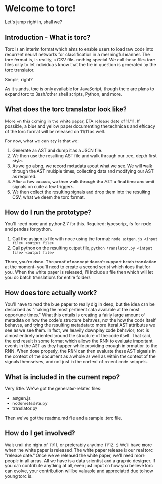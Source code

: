 # Welcome to torc!

Let's jump right in, shall we?

## Introduction - What is torc?
Torc is an interim format which aims to enable users to load raw code into recurrent neural networks for classification in a meaningful manner. The torc format is, in reality, a CSV file- nothing special. We call these files torc files only to let individuals know that the file in question is generated by the torc translator.

Simple, right?  

As it stands, torc is only available for JavaScript, though there are plans to expand torc to Bash/other shell scripts, Python, and more. 

## What does the torc translator look like?
More on this coming in the white paper, ETA release date of 11/11. If possible, a blue and yellow paper documenting the technicals and efficacy of the torc format will be released on 11/11 as well.

For now, what we can say is that we:
1) Generate an AST and dump it as a JSON file.
2) We then use the resulting AST file and walk through our tree, depth first style.
3) As we go along, we record metadata about what we see. We will walk through the AST multiple times, collecting data and modifying our AST as required.
4) After a few passes, we then walk through the AST a final time and emit signals on quite a few triggers.
5) We then collect the resulting signals and drop them into the resulting CSV, what we deem the torc format.


## How do I run the prototype?
You'll need node and python2.7 for this. Required: typescript, fs for node and pandas for python.
1) Call the astgen.js file with node using the format: `node astgen.js <input file> <output file>`
2) Call python on the resulting output file, `python translator.py <intput file> <output file>`

There, you're done. The proof of concept doesn't support batch translation at the moment- you'll need to create a second script which does that for you. When the white paper is released, I'll include a file then which will let you do batch translations for entire folders.

## How does torc actually work?
You'll have to read the blue paper to really dig in deep, but the idea can be described as "making the most pertinent data available at the most opportune times." What this entails is creating a fairly large amount of metadata on how the code's structure behaves, not the how the code itself behaves, and tying the resulting metadata to more literal AST attributes we see as we see them. In fact, we heavily downplay code behavior; torc is almost entirely oriented around the structure of the code itself. That said, the end result is some format which allows the RNN to evaluate important events in the AST as they happen while providing enough information to the RNN. When done properly, the RNN can then evaluate these AST signals in the context of the document as a whole as well as within the context of the signals themselves, and not just in the context of recent code snippets.

## What is included in the current repo?
Very little. We've got the generator-related files:
* astgen.js
* nodemetadata<span></span>.py
* translator<span></span>.py

Then we've got the readme<span></span>.md file and a sample .torc file.

## How do I get involved?
Wait until the night of 11/11, or preferably anytime 11/12. :) We'll have more when the white paper is released. The white paper release is our real torc "release date." Once we've released the white paper, we'll need more people in all areas. All we have is a data scientist and a graphic designer. If you can contribute anything at all, even just input on how you believe torc can evolve, your contribution will be valuable and appreciated due to how young torc is.
